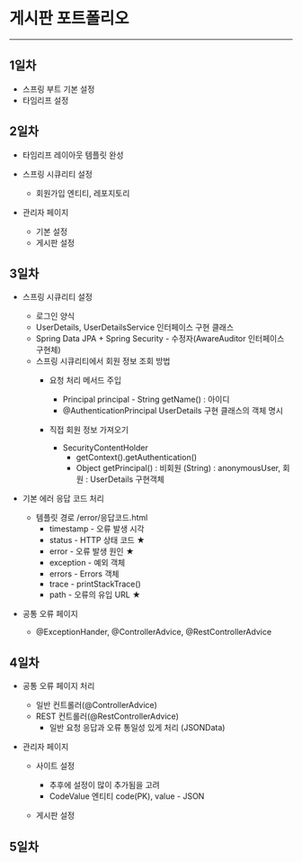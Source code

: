 # 게시판 포트폴리오
* * *
## 1일차
* 스프링 부트 기본 설정
* 타임리프 설정

## 2일차
* 타임리프 레이아웃 템플릿 완성
* 스프링 시큐리티 설정
    - 회원가입 엔티티, 레포지토리


* 관리자 페이지
    - 기본 설정
    * 게시판 설정

## 3일차
* 스프링 시큐리티 설정
    - 로그인 양식
    - UserDetails, UserDetailsService 인터페이스 구현 클래스
    - Spring Data JPA + Spring Security - 수정자(AwareAuditor 인터페이스 구현체)
    - 스프링 시큐리티에서 회원 정보 조회 방법
        - 요청 처리 메서드 주입
            - Principal principal - String getName() : 아이디
            - @AuthenticationPrincipal UserDetails 구현 클래스의 객체 명시

        - 직접 회원 정보 가져오기
            - SecurityContentHolder
                - getContext().getAuthentication()
                - Object getPrincipal() : 비회원 (String) : anonymousUser, 회원 : UserDetails 구현객체

* 기본 에러 응답 코드 처리
    - 템플릿 경로 /error/응답코드.html
        - timestamp - 오류 발생 시각
        - status - HTTP 상태 코드 ★
        - error - 오류 발생 원인 ★
        - exception - 예외 객체
        - errors - Errors 객체
        - trace - printStackTrace()
        - path - 오류의 유입 URL ★


* 공통 오류 페이지
    - @ExceptionHander, @ControllerAdvice, @RestControllerAdvice

## 4일차
* 공통 오류 페이지 처리
    - 일반 컨트롤러(@ControllerAdvice)
    - REST 컨트롤러(@RestControllerAdvice)
        - 일반 요청 응답과 오류 통일성 있게 처리 (JSONData)

        
* 관리자 페이지
    - 사이트 설정
        - 추후에 설정이 많이 추가됨을 고려
        - CodeValue 엔티티 code(PK), value - JSON
        
    - 게시판 설정

## 5일차